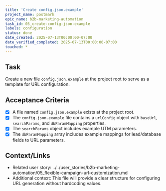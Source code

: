```yaml
---
title: 'Create config.json.example'
project_name: postmark
epic_name: b2b-marketing-automation
task_id: 05_create-config-json-example
labels: configuration
status: done
date_created: 2025-07-13T00:00:00-07:00
date_verified_completed: 2025-07-13T00:00:00-07:00
touched: *
---
```


## Task

Create a new file `config.json.example` at the project root to serve as a template for URL configuration.

## Acceptance Criteria

- [x] A file named `config.json.example` exists at the project root.
- [x] The `config.json.example` file contains a `urlConfig` object with `baseUrl`, `searchParams`, and `dbParamMapping` properties.
- [x] The `searchParams` object includes example UTM parameters.
- [x] The `dbParamMapping` array includes example mappings for lead/database fields to URL parameters.

## Context/Links

- Related user story: ../../user_stories/b2b-marketing-automation/05_flexible-campaign-url-customization.md
- Additional context: This file will provide a clear structure for configuring URL generation without hardcoding values.
